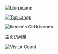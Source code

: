 <a href="https://www.iicoom.shop" target="_blank">
  <img src="https://www.iicoom.shop/1642758875592.png" alt="blog image"/>
</a>

[![Top Langs](https://github-readme-stats.vercel.app/api/top-langs/?username=iicoom)](https://github.com/iicoom/github-readme-stats)

![iicoom's GitHub stats](https://github-readme-stats.vercel.app/api?username=iicoom&show_icons=true&theme=tokyonight)

<p>主页访问量</br></p>

![Visitor Count](https://profile-counter.glitch.me/iicoom/count.svg)
